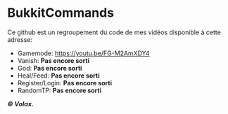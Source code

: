 # BukkitCommands
Ce github est un regroupement du code de mes vidéos disponible à cette adresse:

- Gamemode: https://youtu.be/FG-M2AmXDY4
- Vanish: **Pas encore sorti**
- God: **Pas encore sorti**
- Heal/Feed: **Pas encore sorti**
- Register/Login: **Pas encore sorti**
- RandomTP: **Pas encore sorti**

***© Volax.***

